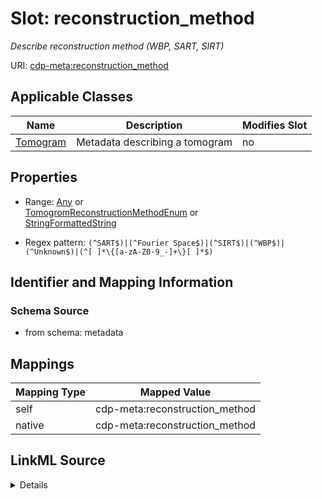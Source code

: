 

# Slot: reconstruction_method


_Describe reconstruction method (WBP, SART, SIRT)_



URI: [cdp-meta:reconstruction_method](metadatareconstruction_method)



<!-- no inheritance hierarchy -->





## Applicable Classes

| Name | Description | Modifies Slot |
| --- | --- | --- |
| [Tomogram](Tomogram.md) | Metadata describing a tomogram |  no  |







## Properties

* Range: [Any](Any.md)&nbsp;or&nbsp;<br />[TomogromReconstructionMethodEnum](TomogromReconstructionMethodEnum.md)&nbsp;or&nbsp;<br />[StringFormattedString](StringFormattedString.md)

* Regex pattern: `(^SART$)|(^Fourier Space$)|(^SIRT$)|(^WBP$)|(^Unknown$)|(^[ ]*\{[a-zA-Z0-9_-]+\}[ ]*$)`





## Identifier and Mapping Information







### Schema Source


* from schema: metadata




## Mappings

| Mapping Type | Mapped Value |
| ---  | ---  |
| self | cdp-meta:reconstruction_method |
| native | cdp-meta:reconstruction_method |




## LinkML Source

<details>
```yaml
name: reconstruction_method
description: Describe reconstruction method (WBP, SART, SIRT)
from_schema: metadata
rank: 1000
alias: reconstruction_method
owner: Tomogram
domain_of:
- Tomogram
range: Any
inlined: true
inlined_as_list: true
pattern: (^SART$)|(^Fourier Space$)|(^SIRT$)|(^WBP$)|(^Unknown$)|(^[ ]*\{[a-zA-Z0-9_-]+\}[
  ]*$)
any_of:
- range: tomogrom_reconstruction_method_enum
- range: StringFormattedString

```
</details>
